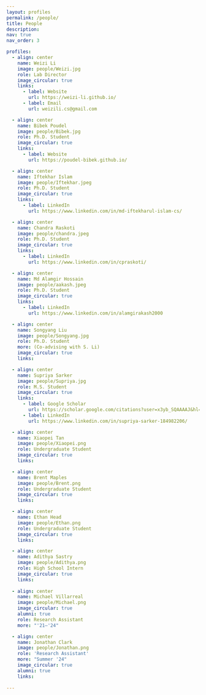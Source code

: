 ```yaml
---
layout: profiles
permalink: /people/
title: People
description: 
nav: true
nav_order: 3

profiles:
  - align: center
    name: Weizi Li
    image: people/Weizi.jpg
    role: Lab Director
    image_circular: true 
    links: 
      - label: Website
        url: https://weizi-li.github.io/
      - label: Email
        url: weizili.cs@gmail.com

  - align: center
    name: Bibek Poudel
    image: people/Bibek.jpg
    role: Ph.D. Student
    image_circular: true 
    links:
      - label: Website
        url: https://poudel-bibek.github.io/

  - align: center
    name: Iftekhar Islam
    image: people/Iftekhar.jpeg
    role: Ph.D. Student
    image_circular: true 
    links: 
      - label: LinkedIn
        url: https://www.linkedin.com/in/md-iftekharul-islam-cs/

  - align: center
    name: Chandra Raskoti
    image: people/chandra.jpeg
    role: Ph.D. Student
    image_circular: true 
    links: 
      - label: LinkedIn
        url: https://www.linkedin.com/in/cpraskoti/

  - align: center
    name: Md Alamgir Hossain 
    image: people/aakash.jpeg
    role: Ph.D. Student
    image_circular: true 
    links: 
      - label: LinkedIn
        url: https://www.linkedin.com/in/alamgirakash2000

  - align: center
    name: Songyang Liu
    image: people/Songyang.jpg
    role: Ph.D. Student 
    more: (Co-advising with S. Li)
    image_circular: true 
    links:

  - align: center
    name: Supriya Sarker
    image: people/Supriya.jpg
    role: M.S. Student
    image_circular: true 
    links:
      - label: Google Scholar
        url: https://scholar.google.com/citations?user=x3yb_SQAAAAJ&hl=en&oi=ao
      - label: LinkedIn
        url: https://www.linkedin.com/in/supriya-sarker-184982206/

  - align: center
    name: Xiaopei Tan
    image: people/Xiaopei.png
    role: Undergraduate Student
    image_circular: true
    links:

  - align: center
    name: Brent Maples
    image: people/Brent.png
    role: Undergraduate Student
    image_circular: true
    links:

  - align: center
    name: Ethan Head
    image: people/Ethan.png
    role: Undergraduate Student
    image_circular: true
    links:

  - align: center
    name: Adithya Sastry
    image: people/Adithya.png
    role: High School Intern
    image_circular: true
    links:
  
  - align: center
    name: Michael Villarreal
    image: people/Michael.png
    image_circular: true
    alumni: true 
    role: Research Assistant
    more: "'21–'24"

  - align: center
    name: Jonathan Clark
    image: people/Jonathan.png
    role: 'Research Assistant' 
    more: "Summer '24"
    image_circular: true
    alumni: true 
    links:
    
---
```


